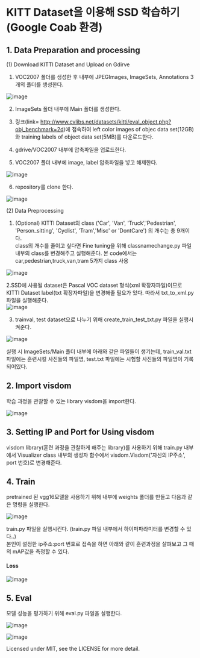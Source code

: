 # KITT Dataset을 이용해 SSD 학습하기  (Google Coab 환경)

## 1. Data Preparation and processing 

(1) Download KITTI Dataset and Upload on Gdirve  

1. VOC2007 폴더를 생성한 후 내부에 JPEGImages, ImageSets, Annotations 3개의 폴더를 생성한다.  

![image](https://user-images.githubusercontent.com/69920975/122263210-2362c000-cf11-11eb-9ae1-d26932e05be6.png)

2. ImageSets 폴더 내부에 Main 폴더를 생성한다.

3. 링크(link= http://www.cvlibs.net/datasets/kitti/eval_object.php?obj_benchmark=2d)에 접속하여 left color images of objec data set(12GB)와 training labels of object data set(5MB)를 다운로드한다.  

4. gdrive/VOC2007 내부에 압축파일을 업로드한다. 

5. VOC2007 폴더 내부에 image, label 압축파일을 넣고 해제한다. 

![image](https://user-images.githubusercontent.com/69920975/122277916-6036b300-cf21-11eb-8cc2-9f23529d8510.png)

6. repository를 clone 한다.  

![image](https://user-images.githubusercontent.com/69920975/122329186-ee378b80-cf6b-11eb-9a00-480fe6ef5e33.png)


(2) Data Preprocessing  

1. (Optional) KITTI Dataset의 class ('Car', 'Van', 'Truck','Pedestrian', 'Person_sitting', 'Cyclist', 'Tram','Misc' or 'DontCare') 의 개수는 총 9개이다.  
class의 개수를 줄이고 싶다면 Fine tuning을 위해 classnamechange.py 파일 내부의 class를 변경해주고 실행해준다. 본 code에서는 car,pedestrian,truck,van,tram 5가지 class 사용

![image](https://user-images.githubusercontent.com/69920975/122329296-2212b100-cf6c-11eb-839b-9dbf36cee4f0.png)

2.SSD에 사용될 dataset은 Pascal VOC dataset 형식(xml 확장자파일)이므로 KITTI Dataset label(txt 확장자파일)을 변경해줄 필요가 있다.
따라서 txt_to_xml.py 파일을 실행해준다.  
![image](https://user-images.githubusercontent.com/69920975/122329308-28089200-cf6c-11eb-99cb-e585eefb9973.png)


3. trainval, test dataset으로 나누기 위해 create_train_test_txt.py 파일을 실행시켜준다.  

![image](https://user-images.githubusercontent.com/69920975/122329321-2f2fa000-cf6c-11eb-81c5-bf10a48760ab.png)


실행 시 ImageSets/Main 폴더 내부에 아래와 같은 파일들이 생기는데, train_val.txt 파일에는 훈련시킬 사진들의 파일명, test.txt 파일에는 시험할 사진들의 파일명이 기록되어있다.  

## 2. Import visdom

학습 과정을 관찰할 수 있는 library visdom을 import한다. 

![image](https://user-images.githubusercontent.com/69920975/122329437-600fd500-cf6c-11eb-8d25-4939f32fe675.png)

## 3. Setting IP and Port for Using visdom  

visdom library(훈련 과정을 관찰하게 해주는 library)를 사용하기 위해 train.py 내부에서  Visualizer class 내부의 생성자 함수에서 visdom.Visdom('자신의 IP주소', port 번호)로 변경해준다.

## 4. Train  

pretrained 된 vgg16모델을 사용하기 위해 내부에 weights 폴더를 만들고 다음과 같은 명령을 실행한다.  

![image](https://user-images.githubusercontent.com/69920975/122329681-cac11080-cf6c-11eb-9155-796aced87296.png)

train.py 파일을 실행시킨다. (train.py 파일 내부에서 하이퍼파라미터를 변경할 수 있다..)  
본인이 설정한 ip주소:port 번호로 접속을 하면 아래와 같이 훈련과정을 살펴보고 그 때의 mAP값을 측정할 수 있다.   

#### Loss  
![image](https://user-images.githubusercontent.com/69920975/122328502-c267d600-cf6a-11eb-87ee-e91bd99e85da.png)


## 5. Eval  

모델 성능을 평가하기 위해 eval.py 파일을 실행한다.  

![image](https://user-images.githubusercontent.com/69920975/122329734-df050d80-cf6c-11eb-9384-9a63d52179c9.png)
  
  
![image](https://user-images.githubusercontent.com/69920975/122329767-ee845680-cf6c-11eb-9896-a81a4b5d3a7f.png)



  


Licensed under MIT, see the LICENSE for more detail.


